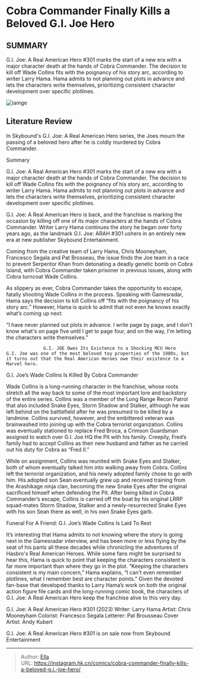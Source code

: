 # Cobra Commander Finally Kills a Beloved G.I. Joe Hero


## SUMMARY 



  G.I. Joe: A Real American Hero #301 marks the start of a new era with a major character death at the hands of Cobra Commander.   The decision to kill off Wade Collins fits with the poignancy of his story arc, according to writer Larry Hama.   Hama admits to not planning out plots in advance and lets the characters write themselves, prioritizing consistent character development over specific plotlines.  

![iamge](https://static1.srcdn.com/wordpress/wp-content/uploads/2023/12/gi-joe-cobra-commander-funeral.jpg)

## Literature Review

In Skybound&#39;s G.I. Joe: A Real American Hero series, the Joes mourn the passing of a beloved hero after he is coldly murdered by Cobra Commander.





Summary

  G.I. Joe: A Real American Hero #301 marks the start of a new era with a major character death at the hands of Cobra Commander.   The decision to kill off Wade Collins fits with the poignancy of his story arc, according to writer Larry Hama.   Hama admits to not planning out plots in advance and lets the characters write themselves, prioritizing consistent character development over specific plotlines.  







G.I. Joe: A Real American Hero is back, and the franchise is marking the occasion by killing off one of its major characters at the hands of Cobra Commander. Writer Larry Hama continues the story he began over forty years ago, as the landmark G.I. Joe: ARAH #301 ushers in an entirely new era at new publisher Skybound Entertainment.

Coming from the creative team of Larry Hama, Chris Mooneyham, Francesco Segala and Pat Brosseau, the issue finds the Joe team in a race to prevent Serpentor Khan from detonating a deadly genetic bomb on Cobra Island, with Cobra Commander taken prisoner in previous issues, along with Cobra turncoat Wade Collins.

          

As slippery as ever, Cobra Commander takes the opportunity to escape, fatally shooting Wade Collins in the process. Speaking with Gamesradar, Hama says the decision to kill Collins off “fits with the poignancy of his story arc.” However, Hama is quick to admit that not even he knows exactly what’s coming up next:





“I have never planned out plots in advance. I write page by page, and I don&#39;t know what&#39;s on page five until I get to page four, and on the way, I&#39;m letting the characters write themselves.” 


                  G.I. JOE Owes Its Existence to a Shocking MCU Hero   G.I. Joe was one of the most beloved toy properties of the 1980s, but it turns out that the Real American Heroes owe their existence to a Marvel hero.   


 G.I. Joe’s Wade Collins Is Killed By Cobra Commander 
          

Wade Collins is a long-running character in the franchise, whose roots stretch all the way back to some of the most important lore and backstory of the entire series. Collins was a member of the Long Range Recon Patrol that also included Snake Eyes, Storm Shadow and Stalker, although he was left behind on the battlefield after he was presumed to be killed by a landmine. Collins survived, however, and the embittered veteran was brainwashed into joining up with the Cobra terrorist organization. Collins was eventually stationed to replace Fred Broca, a Crimson Guardsman assigned to watch over G.I. Joe HQ the Pit with his family. Creepily, Fred’s family had to accept Collins as their new husband and father as he carried out his duty for Cobra as “Fred II.”




While on assignment, Collins was reunited with Snake Eyes and Stalker, both of whom eventually talked him into walking away from Cobra. Collins left the terrorist organization, and his newly adopted family chose to go with him. His adopted son Sean eventually grew up and received training from the Arashikage ninja clan, becoming the new Snake Eyes after the original sacrificed himself when defending the Pit. After being killed in Cobra Commander’s escape, Collins is carried off the boat by his original LRRP squad-mates Storm Shadow, Stalker and a newly-resurrected Snake Eyes with his son Sean there as well, in his own Snake Eyes garb.



 Funeral For A Friend: G.I. Joe’s Wade Collins Is Laid To Rest 


          

It’s interesting that Hama admits to not knowing where the story is going next in the Gamesradar interview, and has been more or less flying by the seat of his pants all these decades while chronicling the adventures of Hasbro&#39;s Real American Heroes. While some fans might be surprised to hear this, Hama is quick to point that keeping the characters consistent is far more important than where they go in the plot. “Keeping the characters consistent is my main concern,” Hama explains, “I can&#39;t even remember plotlines, what I remember best are character points.” Given the devoted fan-base that developed thanks to Larry Hama’s work on both the original action figure file cards and the long-running comic book, the characters of G.I. Joe: A Real American Hero keep the franchise alive to this very day.




 G.I. Joe: A Real American Hero #301 (2023)                  Writer: Larry Hama   Artist: Chris Mooneyham   Colorist: Francesco Segala   Letterer: Pat Brousseau   Cover Artist: Andy Kubert      





G.I. Joe: A Real American Hero #301 is on sale now from Skybound Entertainment






---

> Author: [Ella](https://instagram.hk.cn/)  
> URL: https://instagram.hk.cn/comics/cobra-commander-finally-kills-a-beloved-g.i.-joe-hero/  

